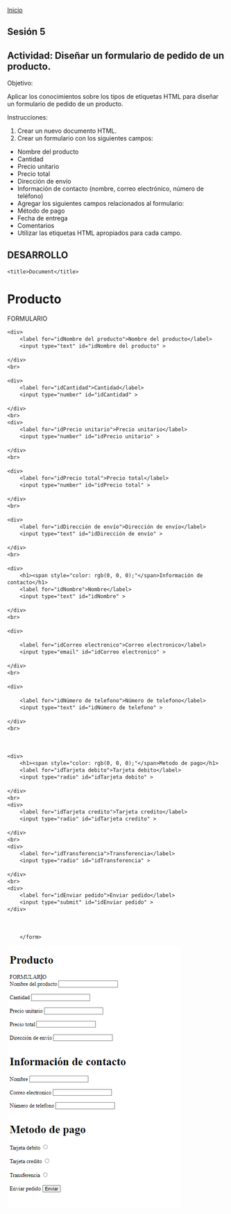 <!-- No borrar o modificar -->
[Inicio](./index.md)

## Sesión 5 


<!-- Su documentación aquí -->

## Actividad: Diseñar un formulario de pedido de un producto.

Objetivo:

Aplicar los conocimientos sobre los tipos de etiquetas HTML para diseñar un formulario de pedido de un producto.

Instrucciones:

1. Crear un nuevo documento HTML.
2. Crear un formulario con los siguientes campos:

* Nombre del producto
* Cantidad
* Precio unitario
* Precio total
* Dirección de envío
* Información de contacto (nombre, correo electrónico, número de teléfono)
* Agregar los siguientes campos relacionados al formulario:
* Método de pago
* Fecha de entrega
* Comentarios
* Utilizar las etiquetas HTML apropiados para cada campo.
  
## DESARROLLO 

<!DOCTYPE html>
<html lang="en">

<head>
    <meta charset="UTF-8">
    <meta name="viewport" content="width=device-width, initial-scale=1.0">
   
    <title>Document</title>
</head>

<body>
    <h1>Producto</h1>
    <form>FORMULARIO</form>
    
    <div>
        <label for="idNombre del producto">Nombre del producto</label>
        <input type="text" id="idNombre del producto" >
    
    </div>
    <br>
    
    <div>
        <label for="idCantidad">Cantidad</label>
        <input type="number" id="idCantidad" >
    
    </div>
    <br>
    <div>
        <label for="idPrecio unitario">Precio unitario</label>
        <input type="number" id="idPrecio unitario" >
    
    </div>
    <br>
    
    <div>
        <label for="idPrecio total">Precio total</label>
        <input type="number" id="idPrecio total" >
    
    </div>
    <br>
    
    <div>
        <label for="idDirección de envío">Dirección de envío</label>
        <input type="text" id="idDirección de envío" >
    
    </div>
    <br>
    
    <div>
        <h1><span style="color: rgb(0, 0, 0);"</span>Información de contacto</h1>
        <label for="idNombre">Nombre</label>
        <input type="text" id="idNombre" >
    
    </div>
    <br>
    
    <div>
       
        <label for="idCorreo electronico">Correo electronico</label>
        <input type="email" id="idCorreo electronico" >
    
    </div>
    <br>
    
    <div>
       
        <label for="idNúmero de telefono">Número de telefono</label>
        <input type="text" id="idNúmero de telefono" >
    
    </div>
    <br>
    
    
    
    <div>
        <h1><span style="color: rgb(0, 0, 0);"</span>Metodo de pago</h1>
        <label for="idTarjeta debito">Tarjeta debito</label>
        <input type="radio" id="idTarjeta debito" >
    
    </div>
    <br>
    <div>
        <label for="idTarjeta credito">Tarjeta credito</label>
        <input type="radio" id="idTarjeta credito" >
    
    </div>
    <br>
    <div>
        <label for="idTransferencia">Transferencia</label>
        <input type="radio" id="idTransferencia" >
    
    </div>
    <br>
    <div>
        <label for="idEnviar pedido">Enviar pedido</label>
        <input type="submit" id="idEnviar pedido" >
    </div>
    

    
        </form>
    
    
</body>

</html>


![](image-26.png)



